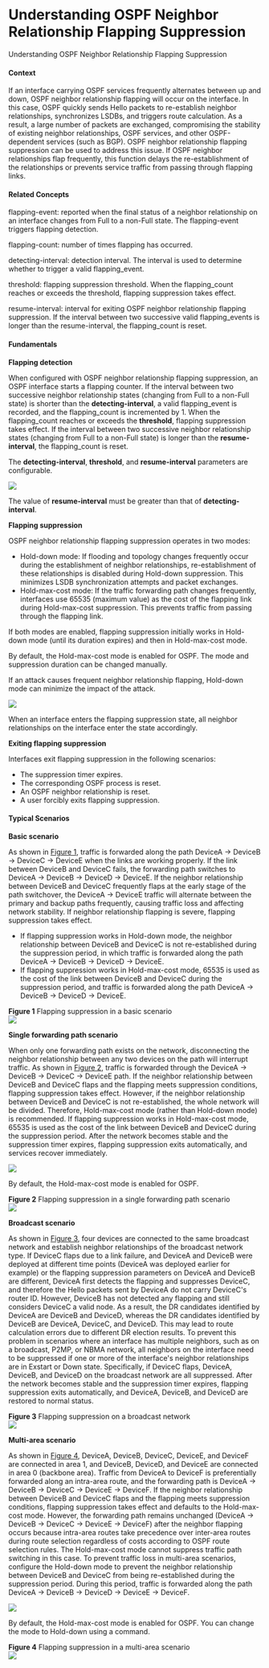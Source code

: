 Understanding OSPF Neighbor Relationship Flapping Suppression
=============================================================

Understanding OSPF Neighbor Relationship Flapping Suppression

#### Context

If an interface carrying OSPF services frequently alternates between up and down, OSPF neighbor relationship flapping will occur on the interface. In this case, OSPF quickly sends Hello packets to re-establish neighbor relationships, synchronizes LSDBs, and triggers route calculation. As a result, a large number of packets are exchanged, compromising the stability of existing neighbor relationships, OSPF services, and other OSPF-dependent services (such as BGP). OSPF neighbor relationship flapping suppression can be used to address this issue. If OSPF neighbor relationships flap frequently, this function delays the re-establishment of the relationships or prevents service traffic from passing through flapping links.


#### Related Concepts

flapping-event: reported when the final status of a neighbor relationship on an interface changes from Full to a non-Full state. The flapping-event triggers flapping detection.

flapping-count: number of times flapping has occurred.

detecting-interval: detection interval. The interval is used to determine whether to trigger a valid flapping\_event.

threshold: flapping suppression threshold. When the flapping\_count reaches or exceeds the threshold, flapping suppression takes effect.

resume-interval: interval for exiting OSPF neighbor relationship flapping suppression. If the interval between two successive valid flapping\_events is longer than the resume-interval, the flapping\_count is reset.


#### Fundamentals

**Flapping detection**

When configured with OSPF neighbor relationship flapping suppression, an OSPF interface starts a flapping counter. If the interval between two successive neighbor relationship states (changing from Full to a non-Full state) is shorter than the **detecting-interval**, a valid flapping\_event is recorded, and the flapping\_count is incremented by 1. When the flapping\_count reaches or exceeds the **threshold**, flapping suppression takes effect. If the interval between two successive neighbor relationship states (changing from Full to a non-Full state) is longer than the **resume-interval**, the flapping\_count is reset.

The **detecting-interval**, **threshold**, and **resume-interval** parameters are configurable.

![](../public_sys-resources/note_3.0-en-us.png) 

The value of **resume-interval** must be greater than that of **detecting-interval**.

**Flapping suppression**

OSPF neighbor relationship flapping suppression operates in two modes:

* Hold-down mode: If flooding and topology changes frequently occur during the establishment of neighbor relationships, re-establishment of these relationships is disabled during Hold-down suppression. This minimizes LSDB synchronization attempts and packet exchanges.
* Hold-max-cost mode: If the traffic forwarding path changes frequently, interfaces use 65535 (maximum value) as the cost of the flapping link during Hold-max-cost suppression. This prevents traffic from passing through the flapping link.

If both modes are enabled, flapping suppression initially works in Hold-down mode (until its duration expires) and then in Hold-max-cost mode.

By default, the Hold-max-cost mode is enabled for OSPF. The mode and suppression duration can be changed manually.

If an attack causes frequent neighbor relationship flapping, Hold-down mode can minimize the impact of the attack.

![](../public_sys-resources/note_3.0-en-us.png) 

When an interface enters the flapping suppression state, all neighbor relationships on the interface enter the state accordingly.

**Exiting flapping suppression**

Interfaces exit flapping suppression in the following scenarios:

* The suppression timer expires.
* The corresponding OSPF process is reset.
* An OSPF neighbor relationship is reset.
* A user forcibly exits flapping suppression.

#### Typical Scenarios

**Basic scenario**

As shown in [Figure 1](#EN-US_CONCEPT_0000001130783218__ospf_suppress_flapping_0001), traffic is forwarded along the path DeviceA -> DeviceB -> DeviceC -> DeviceE when the links are working properly. If the link between DeviceB and DeviceC fails, the forwarding path switches to DeviceA -> DeviceB -> DeviceD -> DeviceE. If the neighbor relationship between DeviceB and DeviceC frequently flaps at the early stage of the path switchover, the DeviceA -> DeviceE traffic will alternate between the primary and backup paths frequently, causing traffic loss and affecting network stability. If neighbor relationship flapping is severe, flapping suppression takes effect.

* If flapping suppression works in Hold-down mode, the neighbor relationship between DeviceB and DeviceC is not re-established during the suppression period, in which traffic is forwarded along the path DeviceA -> DeviceB -> DeviceD -> DeviceE.
* If flapping suppression works in Hold-max-cost mode, 65535 is used as the cost of the link between DeviceB and DeviceC during the suppression period, and traffic is forwarded along the path DeviceA -> DeviceB -> DeviceD -> DeviceE.

**Figure 1** Flapping suppression in a basic scenario  
![](figure/en-us_image_0000001176663047.png)

**Single forwarding path scenario**

When only one forwarding path exists on the network, disconnecting the neighbor relationship between any two devices on the path will interrupt traffic. As shown in [Figure 2](#EN-US_CONCEPT_0000001130783218__ospf_suppress_flapping_0002), traffic is forwarded through the DeviceA -> DeviceB -> DeviceC -> DeviceE path. If the neighbor relationship between DeviceB and DeviceC flaps and the flapping meets suppression conditions, flapping suppression takes effect. However, if the neighbor relationship between DeviceB and DeviceC is not re-established, the whole network will be divided. Therefore, Hold-max-cost mode (rather than Hold-down mode) is recommended. If flapping suppression works in Hold-max-cost mode, 65535 is used as the cost of the link between DeviceB and DeviceC during the suppression period. After the network becomes stable and the suppression timer expires, flapping suppression exits automatically, and services recover immediately.

![](../public_sys-resources/note_3.0-en-us.png) 

By default, the Hold-max-cost mode is enabled for OSPF.


**Figure 2** Flapping suppression in a single forwarding path scenario  
![](figure/en-us_image_0000001130623504.png)

**Broadcast scenario**

As shown in [Figure 3](#EN-US_CONCEPT_0000001130783218__ospf_suppress_flapping_0003), four devices are connected to the same broadcast network and establish neighbor relationships of the broadcast network type. If DeviceC flaps due to a link failure, and DeviceA and DeviceB were deployed at different time points (DeviceA was deployed earlier for example) or the flapping suppression parameters on DeviceA and DeviceB are different, DeviceA first detects the flapping and suppresses DeviceC, and therefore the Hello packets sent by DeviceA do not carry DeviceC's router ID. However, DeviceB has not detected any flapping and still considers DeviceC a valid node. As a result, the DR candidates identified by DeviceA are DeviceB and DeviceD, whereas the DR candidates identified by DeviceB are DeviceA, DeviceC, and DeviceD. This may lead to route calculation errors due to different DR election results. To prevent this problem in scenarios where an interface has multiple neighbors, such as on a broadcast, P2MP, or NBMA network, all neighbors on the interface need to be suppressed if one or more of the interface's neighbor relationships are in Exstart or Down state. Specifically, if DeviceC flaps, DeviceA, DeviceB, and DeviceD on the broadcast network are all suppressed. After the network becomes stable and the suppression timer expires, flapping suppression exits automatically, and DeviceA, DeviceB, and DeviceD are restored to normal status.

**Figure 3** Flapping suppression on a broadcast network  
![](figure/en-us_image_0000001130623498.png)

**Multi-area scenario**

As shown in [Figure 4](#EN-US_CONCEPT_0000001130783218__ospf_suppress_flapping_0004), DeviceA, DeviceB, DeviceC, DeviceE, and DeviceF are connected in area 1, and DeviceB, DeviceD, and DeviceE are connected in area 0 (backbone area). Traffic from DeviceA to DeviceF is preferentially forwarded along an intra-area route, and the forwarding path is DeviceA -> DeviceB -> DeviceC -> DeviceE -> DeviceF. If the neighbor relationship between DeviceB and DeviceC flaps and the flapping meets suppression conditions, flapping suppression takes effect and defaults to the Hold-max-cost mode. However, the forwarding path remains unchanged (DeviceA -> DeviceB -> DeviceC -> DeviceE -> DeviceF) after the neighbor flapping occurs because intra-area routes take precedence over inter-area routes during route selection regardless of costs according to OSPF route selection rules. The Hold-max-cost mode cannot suppress traffic path switching in this case. To prevent traffic loss in multi-area scenarios, configure the Hold-down mode to prevent the neighbor relationship between DeviceB and DeviceC from being re-established during the suppression period. During this period, traffic is forwarded along the path DeviceA -> DeviceB -> DeviceD -> DeviceE -> DeviceF.

![](../public_sys-resources/note_3.0-en-us.png) 

By default, the Hold-max-cost mode is enabled for OSPF. You can change the mode to Hold-down using a command.


**Figure 4** Flapping suppression in a multi-area scenario  
![](figure/en-us_image_0000001176663045.png)